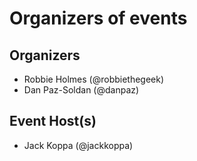 # Organizers of events

## Organizers 
- Robbie Holmes (@robbiethegeek)
- Dan Paz-Soldan (@danpaz)

## Event Host(s)
- Jack Koppa (@jackkoppa)